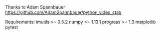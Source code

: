 Thanks to Adam Spannbauer
https://github.com/AdamSpannbauer/python_video_stab

Requirements:
imutils >= 0.5.2
numpy >= 1.13.1
progress >= 1.3
matplotlib
pytest
